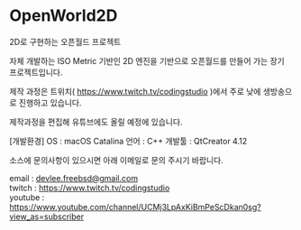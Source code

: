 # OpenWorld2D
2D로 구현하는 오픈월드 프로젝트

자체 개발하는 ISO Metric 기반인 2D 엔진을 기반으로 오픈월드를 만들어 가는 장기 프로젝트입니다.

제작 과정은 트위치( https://www.twitch.tv/codingstudio )에서 주로 낮에 생방송으로 진행하고 있습니다.

제작과정을 편집해 유튜브에도 올릴 예정에 있습니다.

[개발환경]
OS : macOS Catalina
언어 : C++
개발툴 : QtCreator 4.12


소스에 문의사항이 있으시면 아래 이메일로 문의 주시기 바랍니다.

email   : devlee.freebsd@gmail.com<br>
twitch  : https://www.twitch.tv/codingstudio<br>
youtube : https://www.youtube.com/channel/UCMj3LpAxKiBmPeScDkan0sg?view_as=subscriber<br>
